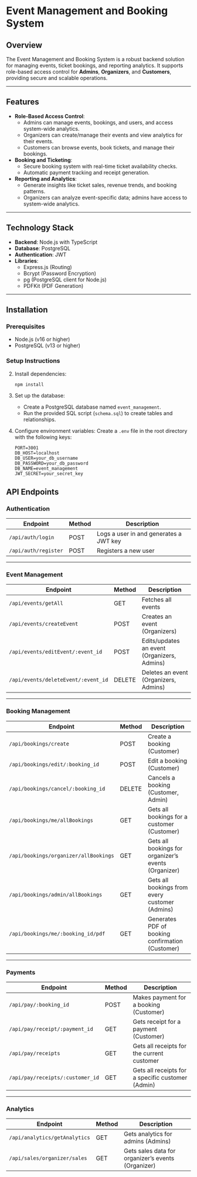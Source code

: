# **Event Management and Booking System**

## **Overview**

The Event Management and Booking System is a robust backend solution for managing events, ticket bookings, and reporting analytics. It supports role-based access control for **Admins**, **Organizers**, and **Customers**, providing secure and scalable operations.

---

## **Features**

- **Role-Based Access Control**:
  - Admins can manage events, bookings, and users, and access system-wide analytics.
  - Organizers can create/manage their events and view analytics for their events.
  - Customers can browse events, book tickets, and manage their bookings.
- **Booking and Ticketing**:
  - Secure booking system with real-time ticket availability checks.
  - Automatic payment tracking and receipt generation.
- **Reporting and Analytics**:
  - Generate insights like ticket sales, revenue trends, and booking patterns.
  - Organizers can analyze event-specific data; admins have access to system-wide analytics.

---

## **Technology Stack**

- **Backend**: Node.js with TypeScript
- **Database**: PostgreSQL
- **Authentication**: JWT
- **Libraries**:
  - Express.js (Routing)
  - Bcrypt (Password Encryption)
  - pg (PostgreSQL client for Node.js)
  - PDFKit (PDF Generation)

---

## **Installation**

### **Prerequisites**

- Node.js (v16 or higher)
- PostgreSQL (v13 or higher)

### **Setup Instructions**

2. Install dependencies: 
   ```bash
   npm install

3. Set up the database:
   
   - Create a PostgreSQL database named `event_management`.
   - Run the provided SQL script (`schema.sql`) to create tables and relationships.

4. Configure environment variables:
   Create a `.env` file in the root directory with the following keys:
   ```env
   PORT=3001
   DB_HOST=localhost
   DB_USER=your_db_username
   DB_PASSWORD=your_db_password
   DB_NAME=event_management
   JWT_SECRET=your_secret_key

## **API Endpoints**

### **Authentication**

| Endpoint                | Method | Description                              |
|-------------------------|--------|------------------------------------------|
| `/api/auth/login`       | POST   | Logs a user in and generates a JWT key   |
| `/api/auth/register`    | POST   | Registers a new user                     |

---

### **Event Management**

| Endpoint                           | Method   | Description                                   |
|------------------------------------|----------|-----------------------------------------------|
| `/api/events/getAll`               | GET      | Fetches all events                           |
| `/api/events/createEvent`          | POST     | Creates an event (Organizers)                |
| `/api/events/editEvent/:event_id`  | POST     | Edits/updates an event (Organizers, Admins)  |
| `/api/events/deleteEvent/:event_id`| DELETE   | Deletes an event (Organizers, Admins)        |

---

### **Booking Management**

| Endpoint                               | Method   | Description                                           |
|----------------------------------------|----------|-------------------------------------------------------|
| `/api/bookings/create`                 | POST     | Create a booking (Customer)                          |
| `/api/bookings/edit/:booking_id`       | POST     | Edit a booking (Customer)                            |
| `/api/bookings/cancel/:booking_id`     | DELETE   | Cancels a booking (Customer, Admin)                  |
| `/api/bookings/me/allBookings`         | GET      | Gets all bookings for a customer (Customer)          |
| `/api/bookings/organizer/allBookings`  | GET      | Gets all bookings for organizer’s events (Organizer) |
| `/api/bookings/admin/allBookings`      | GET      | Gets all bookings from every customer (Admins)       |
| `/api/bookings/me/:booking_id/pdf`     | GET      | Generates PDF of booking confirmation (Customer)     |

---

### **Payments**

| Endpoint                           | Method   | Description                                     |
|------------------------------------|----------|-------------------------------------------------|
| `/api/pay/:booking_id`             | POST     | Makes payment for a booking (Customer)         |
| `/api/pay/receipt/:payment_id`     | GET      | Gets receipt for a payment (Customer)          |
| `/api/pay/receipts`                | GET      | Gets all receipts for the current customer     |
| `/api/pay/receipts/:customer_id`   | GET      | Gets all receipts for a specific customer (Admin) |

---

### **Analytics**

| Endpoint                          | Method   | Description                                      |
|-----------------------------------|----------|--------------------------------------------------|
| `/api/analytics/getAnalytics`     | GET      | Gets analytics for admins (Admins)              |
| `/api/sales/organizer/sales`      | GET      | Gets sales data for organizer’s events (Organizer) |

